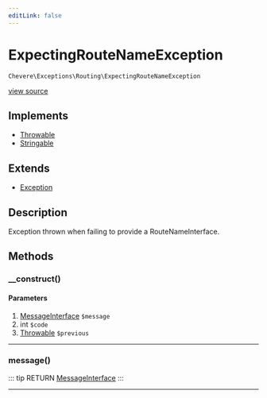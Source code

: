 ```yaml
---
editLink: false
---
```


# ExpectingRouteNameException

`Chevere\Exceptions\Routing\ExpectingRouteNameException`

[view source](https://github.com/chevere/chevere/blob/master/src/Chevere/Exceptions/Routing/ExpectingRouteNameException.php)

## Implements

- [Throwable](https://www.php.net/manual/class.throwable)
- [Stringable](https://www.php.net/manual/class.stringable)

## Extends

- [Exception](../Core/Exception.md)

## Description

Exception thrown when failing to provide a RouteNameInterface.

## Methods

### __construct()

#### Parameters

1. [MessageInterface](../../Interfaces/Message/MessageInterface.md) `$message`
2. int `$code`
3. [Throwable](https://www.php.net/manual/class.throwable) `$previous`

---

### message()

::: tip RETURN
[MessageInterface](../../Interfaces/Message/MessageInterface.md)
:::

---
